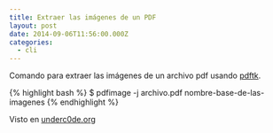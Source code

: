 ```yaml
---
title: Extraer las imágenes de un PDF
layout: post
date: 2014-09-06T11:56:00.000Z
categories:
  - cli
---
```



Comando para extraer las imágenes de un archivo pdf usando [pdftk](https://www.pdflabs.com/tools/pdftk-the-pdf-toolkit/).

{% highlight bash %}
    $ pdfimage -j archivo.pdf nombre-base-de-las-imagenes
{% endhighlight %}

Visto en [underc0de.org](http://underc0de.org/foro/index.php?topic=21603.0)

